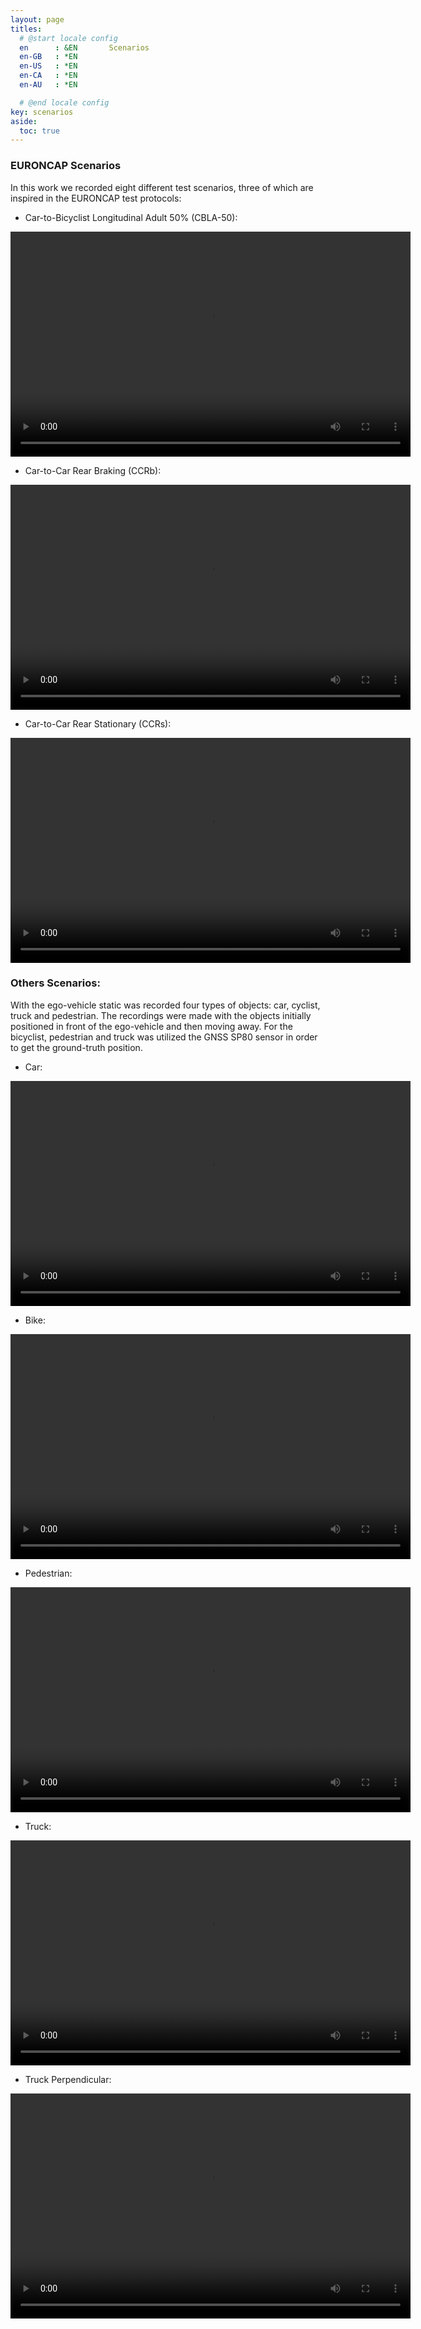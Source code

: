 ```yaml
---
layout: page
titles:
  # @start locale config
  en      : &EN       Scenarios
  en-GB   : *EN
  en-US   : *EN
  en-CA   : *EN
  en-AU   : *EN

  # @end locale config
key: scenarios
aside:
  toc: true
---
```



### EURONCAP Scenarios
In this work we recorded eight different test scenarios, three of
which are inspired in the EURONCAP test protocols:

- Car-to-Bicyclist Longitudinal Adult 50% (CBLA-50):

<video width="640" height="360" controls>
  <source src="{{ site.baseurl }}/images/CBLA_video.m4v" type="video/mp4">
  Your browser does not support this video format.
</video>

- Car-to-Car Rear Braking (CCRb):

<video width="640" height="360" controls>
  <source src="{{ site.baseurl }}/images/CCRb_video.m4v" type="video/mp4">
  Your browser does not support this video format.
</video>

- Car-to-Car Rear Stationary (CCRs):
<video width="640" height="360" controls>
  <source src="{{ site.baseurl }}/images/CCRs_video.m4v" type="video/mp4">
  Your browser does not support this video format.
</video>

### Others Scenarios:

With the ego-vehicle static was recorded four types of objects:
car, cyclist, truck and pedestrian.
The recordings were made with the objects initially positioned in
front of the ego-vehicle and then moving away. For the bicyclist,
pedestrian and truck was utilized the GNSS SP80 sensor in order
to get the ground-truth position.

- Car:

<video width="640" height="360" controls>
  <source src="{{ site.baseurl }}/images/car_video.mp4" type="video/mp4">
  Your browser does not support this video format.
</video>

- Bike:

<video width="640" height="360" controls>
  <source src="{{ site.baseurl }}/images/bike_video.m4v" type="video/mp4">
  Your browser does not support this video format.
</video>

- Pedestrian:

<video width="640" height="360" controls>
  <source src="{{ site.baseurl }}/images/pedestrian_video.m4v" type="video/mp4">
  Your browser does not support this video format.
</video>

- Truck:

<video width="640" height="360" controls>
  <source src="{{ site.baseurl }}/images/truck_video.m4v" type="video/mp4">
  Your browser does not support this video format.
</video>

- Truck Perpendicular:

<video width="640" height="360" controls>
  <source src="{{ site.baseurl }}/images/truck_perpendicular_video.m4v" type="video/mp4">
  Your browser does not support this video format.
</video>

